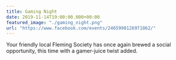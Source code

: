 ```yaml
---
title: Gaming Night
date: 2019-11-14T19:00:00.000+00:00
featured_image: "./gaming_night.png"
url: "https://www.facebook.com/events/2465990126971862/"
---
```


Your friendly local Fleming Society has once again brewed a social opportunity, this time with a gamer-juice twist added.